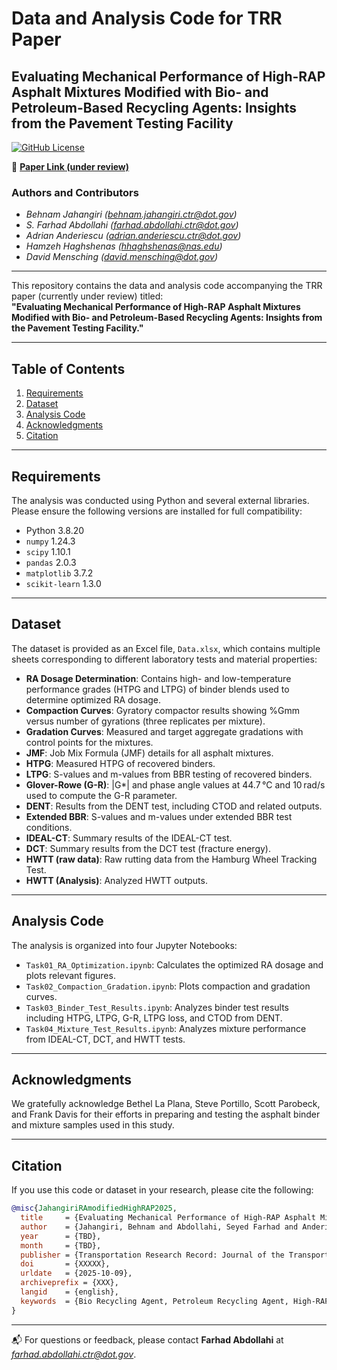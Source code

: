 # Data and Analysis Code for TRR Paper

## Evaluating Mechanical Performance of High-RAP Asphalt Mixtures Modified with Bio- and Petroleum-Based Recycling Agents: Insights from the Pavement Testing Facility

[![GitHub License](https://img.shields.io/badge/License-MIT-blue.svg)](https://github.com/TFHRC-ABML/Pub_TRR_RAmodified_PitC/blob/main/LICENSE)

📄 **[Paper Link (under review)](XXXX)**

### Authors and Contributors
- *Behnam Jahangiri (behnam.jahangiri.ctr@dot.gov)*
- *S. Farhad Abdollahi (farhad.abdollahi.ctr@dot.gov)*
- *Adrian Anderiescu (adrian.anderiescu.ctr@dot.gov)*
- *Hamzeh Haghshenas (hhaghshenas@nas.edu)*
- *David Mensching (david.mensching@dot.gov)*

---

This repository contains the data and analysis code accompanying the TRR paper (currently under review) titled:  
**"Evaluating Mechanical Performance of High-RAP Asphalt Mixtures Modified with Bio- and Petroleum-Based Recycling Agents: Insights from the Pavement Testing Facility."**

---

## Table of Contents

1. [Requirements](#requirements)
2. [Dataset](#dataset)
3. [Analysis Code](#analysis-code)
4. [Acknowledgments](#acknowledgments)
5. [Citation](#citation)

---

## Requirements

The analysis was conducted using Python and several external libraries. Please ensure the following versions are installed for full compatibility:

- Python 3.8.20  
- `numpy` 1.24.3  
- `scipy` 1.10.1  
- `pandas` 2.0.3  
- `matplotlib` 3.7.2  
- `scikit-learn` 1.3.0  

---

## Dataset

The dataset is provided as an Excel file, `Data.xlsx`, which contains multiple sheets corresponding to different laboratory tests and material properties:

- **RA Dosage Determination**: Contains high- and low-temperature performance grades (HTPG and LTPG) of binder blends used to determine optimized RA dosage.
- **Compaction Curves**: Gyratory compactor results showing %Gmm versus number of gyrations (three replicates per mixture).
- **Gradation Curves**: Measured and target aggregate gradations with control points for the mixtures.
- **JMF**: Job Mix Formula (JMF) details for all asphalt mixtures.
- **HTPG**: Measured HTPG of recovered binders.
- **LTPG**: S-values and m-values from BBR testing of recovered binders.
- **Glover-Rowe (G-R)**: |G*| and phase angle values at 44.7 °C and 10 rad/s used to compute the G-R parameter.
- **DENT**: Results from the DENT test, including CTOD and related outputs.
- **Extended BBR**: S-values and m-values under extended BBR test conditions.
- **IDEAL-CT**: Summary results of the IDEAL-CT test.
- **DCT**: Summary results from the DCT test (fracture energy).
- **HWTT (raw data)**: Raw rutting data from the Hamburg Wheel Tracking Test.
- **HWTT (Analysis)**: Analyzed HWTT outputs.

---

## Analysis Code

The analysis is organized into four Jupyter Notebooks:

- `Task01_RA_Optimization.ipynb`: Calculates the optimized RA dosage and plots relevant figures.
- `Task02_Compaction_Gradation.ipynb`: Plots compaction and gradation curves.
- `Task03_Binder_Test_Results.ipynb`: Analyzes binder test results including HTPG, LTPG, G-R, LTPG loss, and CTOD from DENT.
- `Task04_Mixture_Test_Results.ipynb`: Analyzes mixture performance from IDEAL-CT, DCT, and HWTT tests.

---

## Acknowledgments

We gratefully acknowledge Bethel La Plana, Steve Portillo, Scott Parobeck, and Frank Davis for their efforts in preparing and testing the asphalt binder and mixture samples used in this study.

---

## Citation

If you use this code or dataset in your research, please cite the following:

```bibtex
@misc{JahangiriRAmodifiedHighRAP2025,
  title     = {Evaluating Mechanical Performance of High-RAP Asphalt Mixtures Modified with Bio- and Petroleum-Based Recycling Agents: Insights from the Pavement Testing Facility},
  author    = {Jahangiri, Behnam and Abdollahi, Seyed Farhad and Anderiescu, Adrian and Haghshenas, Hamzeh and Mensching, David},
  year      = {TBD},
  month     = {TBD},
  publisher = {Transportation Research Record: Journal of the Transportation Research Board},
  doi       = {XXXXX},
  urldate   = {2025-10-09},
  archiveprefix = {XXX},
  langid    = {english},
  keywords  = {Bio Recycling Agent, Petroleum Recycling Agent, High-RAP Asphalt Mixtures, Cracking Resistance, Rutting Resistance}
}
```

---

📬 For questions or feedback, please contact **Farhad Abdollahi** at *farhad.abdollahi.ctr@dot.gov*.